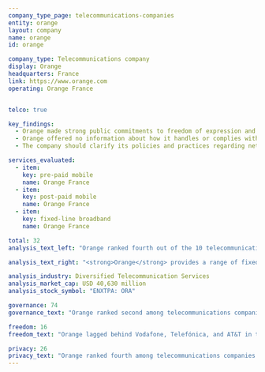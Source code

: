 ```yaml
---
company_type_page: telecommunications-companies
entity: orange
layout: company
name: orange
id: orange

company_type: Telecommunications company
display: Orange
headquarters: France
link: https://www.orange.com
operating: Orange France


telco: true

key_findings:
  - Orange made strong public commitments to freedom of expression and privacy at the governance level, but revealed less about its policies affecting these rights in practice.
  - Orange offered no information about how it handles or complies with government and other third-party requests to restrict content or accounts.
  - The company should clarify its policies and practices regarding network shutdowns and disclose more about how it handles user information.

services_evaluated:
  - item:
    key: pre-paid mobile
    name: Orange France
  - item:
    key: post-paid mobile
    name: Orange France
  - item:
    key: fixed-line broadband
    name: Orange France

total: 32
analysis_text_left: "Orange ranked fourth out of the 10 telecommunications companies evaluated and 11th in the Index overall. A member of the Telecommunications Industry Dialogue (TID), Orange disclosed strong public commitments to freedom of expression and privacy as human rights at the governance level, but revealed far less about its policies affecting these rights in practice. Like all companies, Orange is constrained by legal requirements in the countries where it operates, including in France, but there are changes it can make that would not necessitate legal reform. For instance, French intelligence services have <a href=\"https://www.legifrance.gouv.fr/affichCode.do;jsessionid=E277245E1D1F9FD83DD48DFABE4527D9.tpdila09v_1?idSectionTA=LEGISCTA000030935579&cidTexte=LEGITEXT000025503132&dateTexte=20151111\" target=\"_blank\">permanent, unchecked access to Orange’s network</a>, and the company could be more upfront with users about the state’s surveillance powers. It could also significantly improve its disclosure of network shutdown policies, as there is no apparent legal obstacle to doing so."

analysis_text_right: "<strong>Orange</strong> provides a range of fixed telephony and mobile telecommunications, data transmission, and other value-added services to consumers, businesses, and other telecommunications operators worldwide with a major presence in Europe and Africa. The company offers mobile, fixed-line, and carrier services; sells mobile devices and accessories; sells and rents fixed-line equipment; and offers network and platform services."

analysis_industry: Diversified Telecommunication Services
analysis_market_cap: USD 40,630 million
analysis_stock_symbol: "ENXTPA: ORA"

governance: 74
governance_text: "Orange ranked second among telecommunications companies in the Governance category, after Vodafone, and received the third-highest score of all 22 companies. Orange received the highest score among telecommunications companies for its disclosures about its human rights impact assessments (G4). The company, however, tied with Ooredoo for the second-lowest score on G6, which looks for clear disclosure by companies of a remedy and grievance mechanism allowing users to issue complaints about violations to their freedom of expression and privacy rights. In France, “data subjects” may bring privacy-related complaints to the French Data Protection Agency but Orange should provide users with information on that process as well as offer direct channels to users for grievance and remedy."

freedom: 16
freedom_text: "Orange lagged behind Vodafone, Telefónica, and AT&T in the Freedom of Expression category, tying  with América Móvil for the fourth-highest score of the 10 telecommunications companies evaluated. <br /><br /><strong>Content and account restriction requests:</strong> Orange was one of six telecommunications companies to score no points on these indicators (F5-F7). It offered no information about how it handles or complies with government and other third- party requests to restrict content or accounts.<br /><br /><strong>Network management and shutdowns:</strong> Orange did not disclose if it engages in network management policies; only two other companies, Etisalat and Ooredoo, also received no credit on this indicator (F9). It also revealed little about its processes for responding to network shutdown requests, lagging behind Vodafone and Telefónica on this indicator (F10). The <a href=\"https://www.legifrance.gouv.fr/affichCode.do;jsessionid=E277245E1D1F9FD83DD48DFABE4527D9.tpdila09v_1?idSectionTA=LEGISCTA000030935579&cidTexte=LEGITEXT000025503132&dateTexte=20151111\" target=\"_blank\">2015 Intelligence Law</a> authorizes French authorities to shut down service or restrict access to the internet, with the help of ISPs such as Orange. Orange should clearly disclose this obligation to its users.<br /><br /><strong>Identity policy:</strong> Orange requires pre-paid customers to provide a government-issued ID to activate a SIM card, although there is no law in France explicitly requiring mobile operators to obtain this information from pre-paid subscribers."

privacy: 26
privacy_text: "Orange ranked fourth among telecommunications companies in the Privacy category, behind Vodafone, AT&T, and Telefónica.<br /><br /><strong>Handling of user information:</strong> While Orange disclosed far less information about how it handles user information than Vodafone and AT&T, it performed better than most telecommunications companies on these indicators (P3-P8). It disclosed some information about what user information it collects (P3), shares (P4), and why (P5). Like all telecommunications companies other than AT&T, Orange disclosed no information about how long it retains this information (P6).<br /><br /><strong>Requests for user information:</strong> Orange disclosed little about how it handles requests from governments and private parties for user information, but received the third-highest score on these indicators after AT&T and Vodafone (P10, P11). While the company   <a href=\"https://www.orange.com/fr/content/download/37558/1150696/version/2/file/Transparency+report+on+freedom+of+speach+and+privacy.pdf\" target=\"_blank\">provided some data about government and private requests</a> for user information, the company failed to provide data on such requests for many countries in which Orange operates, including France (P11). When national law prohibits the release of such data, Orange should specify the legal barrier to disclosure.<br /><br /><strong>Security:</strong> Orange disclosed less than most of its peers about its security policies, lagging  behind AT&T, Telefónica, and Vodafone on these indicators (P13-P18). The company provided some disclosure of its systems to ensure the security of their products and services (P13), but had no information about what it does to address security vulnerabilities via a bug bounty program (P14). Like most companies evaluated, Orange had no disclosure of its processes for responding to data breaches (P15)."
---
```

